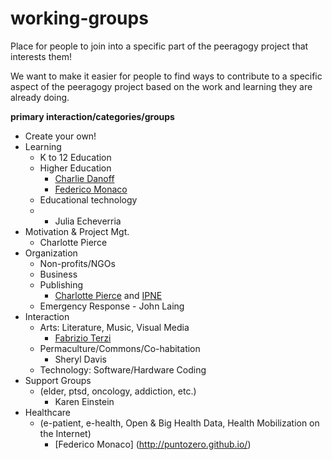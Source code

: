 # working-groups
Place for people to join into a specific part of the peeragogy project that interests them!

We want to make it easier for people to find ways to contribute to a specific aspect of the peeragogy project based on the work and learning they are already doing.

**primary interaction/categories/groups**
- Create your own!
- Learning
    - K to 12 Education
    - Higher Education
        - [Charlie Danoff](http://dalab.cc)
        - [Federico Monaco](www.federicomonaco.com)
    -  Educational technology
    -   - Julia Echeverria
- Motivation & Project Mgt.
    - Charlotte Pierce
- Organization
    - Non-profits/NGOs
    - Business
    - Publishing
        - [Charlotte Pierce](http://piercepress.com/) and [IPNE](http://ipne.org)
    - Emergency Response
          -   John Laing
- Interaction
    - Arts: Literature, Music, Visual Media
        - [Fabrizio Terzi](http://free-technology-guild.github.io/Learning-City-Point/#pages/about.html)
    - Permaculture/Commons/Co-habitation
        -  Sheryl Davis
    - Technology: Software/Hardware Coding
- Support Groups 
    - (elder, ptsd, oncology, addiction, etc.)
       - Karen Einstein
- Healthcare 
    - (e-patient, e-health, Open & Big Health Data, Health Mobilization on the Internet)
        - [Federico Monaco] (http://puntozero.github.io/)
